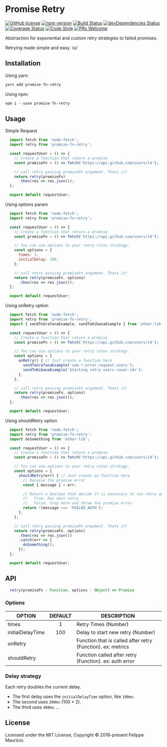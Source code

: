 # Promise Retry
[![GitHub license](https://img.shields.io/badge/license-MIT-blue.svg)](https://github.com/felippemauricio/promise-fn-retry/blob/master/LICENSE.md)
[![npm version](https://img.shields.io/npm/v/promise-fn-retry.svg?style=flat)](https://www.npmjs.com/package/promise-fn-retry)
[![Build Status](https://travis-ci.org/felippemauricio/promise-fn-retry.svg?branch=master)](https://travis-ci.org/felippemauricio/promise-fn-retry)
[![devDependencies Status](https://david-dm.org/felippemauricio/promise-fn-retry/dev-status.svg)](https://david-dm.org/felippemauricio/promise-fn-retry?type=dev)
[![Coverage Status](https://coveralls.io/repos/github/felippemauricio/promise-fn-retry/badge.svg?branch=master)](https://coveralls.io/github/felippemauricio/promise-fn-retry?branch=master)
[![Code Style](https://badgen.net/badge/code%20style/airbnb/fd5c63)](https://github.com/airbnb/javascript)
[![PRs Welcome](https://img.shields.io/badge/PRs-welcome-brightgreen.svg)](https://github.com/felippemauricio/promise-fn-retry/pulls)

Abstraction for exponential and custom retry strategies to failed promises.

Retrying made simple and easy. \o/

## Installation

Using yarn:
```js
yarn add promise-fn-retry
```

Using npm:

```js
npm i --save promise-fn-retry
```

## Usage

Simple Request

```js
  import fetch from 'node-fetch';
  import retry from 'promise-fn-retry';

  const requestUser = () => {
    // Create a function that return a promise
    const promiseFn = () => fetch('https://api.github.com/users/14');

    // call retry passing promiseFn argument. Thats it!
    return retry(promiseFn)
      .then(res => res.json());
  };

  export default requestUser;

```

Using options param

```js
  import fetch from 'node-fetch';
  import retry from 'promise-fn-retry';

  const requestUser = () => {
    // Create a function that return a promise
    const promiseFn = () => fetch('https://api.github.com/users/14');

    // You can use options to your retry rules strategy.
    const options = {
      times: 3,
      initialDelay: 100,
    };

    // call retry passing promiseFn argument. Thats it!
    return retry(promiseFn, options)
      .then(res => res.json());
  };

  export default requestUser;

```

Using onRetry option

```js
  import fetch from 'node-fetch';
  import retry from 'promise-fn-retry';
  import { sendToGrafanaExample, sendToKibanaExample } from 'other-lib';

  const requestUser = () => {
    // Create a function that return a promise
    const promiseFn = () => fetch('https://api.github.com/users/14');

    // You can use options to your retry rules strategy.
    const options = {
      onRetry() { // Just create a function here
        sendToGrafanaExample('com.*.error.request.users');
        sendToKibanaExample('Starting retry users <user-id>');
      },
    };

    // call retry passing promiseFn argument. Thats it!
    return retry(promiseFn, options)
      .then(res => res.json());
  };

  export default requestUser;

```

Using shouldRetry option

```js
  import fetch from 'node-fetch';
  import retry from 'promise-fn-retry';
  import doSomething from 'other-lib';

  const requestUser = () => {
    // Create a function that return a promise
    const promiseFn = () => fetch('https://api.github.com/users/14');

    // You can use options to your retry rules strategy.
    const options = {
      shouldRetry(err) { // Just create an function here
        // Receive the promise error
        const { message } = err;

        // Return a boolean that decide if is necessary to run retry again, for example.
        //   True: Run next retry
        //   False: Stop here and throw the promise error
        return !(message === 'FAILED_AUTH');
      },
    };

    // call retry passing promiseFn argument. Thats it!
    return retry(promiseFn, options)
      .then(res => res.json())
      .catch(err => {
        doSomething();
      });
  };

  export default requestUser;

```


## API

```js
  retry(promiseFn : Function, options : Object) => Promise
```

### Options

| OPTION                                     | DEFAULT                | DESCRIPTION                                                   |
|--------------------------------------------|:----------------------:|---------------------------------------------------------------|
| times                                      | 1                      | Retry Times (Number)                                          |
| initialDelayTime                           | 100                    | Delay to start new retry (Number)                             |
| onRetry                                    |                        | Function that is called after retry (Function). ex: metrics   |
| shouldRetry                                |                        | Function called after retry (Function). ex: auth error        |

### Delay strategy

Each retry doubles the current delay.

- The first delay uses the `initialDelayTime` option, like `100ms`.
- The second uses `200ms` (100 * 2).
- The third uses `400ms` ...


## License

Licensed under the MIT License, Copyright © 2018-present Felippe Maurício.
